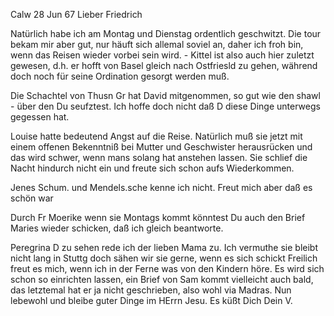  Calw 28 Jun 67
Lieber Friedrich

Natürlich habe ich am Montag und Dienstag ordentlich geschwitzt. Die tour bekam mir aber gut, nur häuft sich allemal soviel an, daher ich froh bin, wenn das Reisen wieder vorbei sein wird. - Kittel ist also auch hier zuletzt gewesen, d.h. er hofft von Basel gleich nach Ostfriesld zu gehen, während doch noch für seine Ordination gesorgt werden muß.

Die Schachtel von Thusn Gr hat David mitgenommen, so gut wie den shawl - über den Du seufztest. Ich hoffe doch nicht daß D diese Dinge unterwegs gegessen hat.

Louise hatte bedeutend Angst auf die Reise. Natürlich muß sie jetzt mit einem offenen Bekenntniß bei Mutter und Geschwister herausrücken und das wird schwer, wenn mans solang hat anstehen lassen. Sie schlief die Nacht hindurch nicht ein und freute sich schon aufs Wiederkommen.

Jenes Schum. und Mendels.sche kenne ich nicht. Freut mich aber daß es schön war

Durch Fr Moerike wenn sie Montags kommt könntest Du auch den Brief Maries wieder schicken, daß ich gleich beantworte.

Peregrina D zu sehen rede ich der lieben Mama zu. Ich vermuthe sie bleibt nicht lang in Stuttg doch sähen wir sie gerne, wenn es sich schickt 
Freilich freut es mich, wenn ich in der Ferne was von den Kindern höre. Es wird sich schon so einrichten lassen, ein Brief von Sam kommt vielleicht auch bald, das letztemal hat er ja nicht geschrieben, also wohl via Madras. 
Nun lebewohl und bleibe guter Dinge im HErrn Jesu. Es küßt Dich  Dein V.
